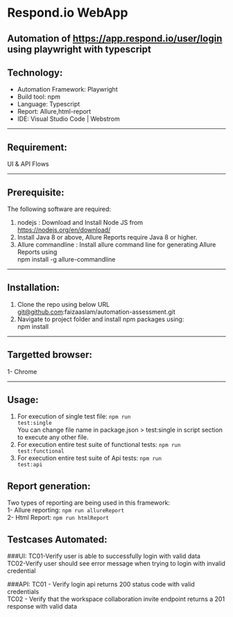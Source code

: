 # Respond.io WebApp
Automation of https://app.respond.io/user/login using playwright with typescript
-----------------------------------------------------------
## Technology: <br>
* Automation Framework: Playwright 
* Build tool: npm <br>
* Language: Typescript <br>
* Report: Allure,html-report <br>
* IDE: Visual Studio Code | Webstrom<br>

----------------------------------------------------------

## Requirement:<br> 
UI & API Flows

----------------------------------------------------------

## Prerequisite:
The following software are required:

1. nodejs : Download and Install Node JS from<br>
    https://nodejs.org/en/download/<br>
2. Install Java 8 or above, Allure Reports require Java 8 or higher.<br>
3. Allure commandline : Install allure command line for generating Allure Reports using<br>
    npm install -g allure-commandline<br>
    
----------------------------------------------------------

## Installation:
1. Clone the repo using below URL git@github.com:faizaaslam/automation-assessment.git<br>
2. Navigate to project folder and install npm packages using:<br>
  npm install<br>

----------------------------------------------------------

## Targetted browser:
1- Chrome<br>

----------------------------------------------------------

## Usage:
1. For execution of single test file:
   <code>npm run test:single</code><br>
   You can change file name in package.json > test:single in script section to execute any other file. 
2. For execution entire test suite of functional tests:
   <code>npm run test:functional</code>
3. For execution entire test suite of Api tests:
   <code>npm run test:api</code>
   
## Report generation:
Two types of reporting are being used in this framework:<br>
1- Allure reporting: <code>npm run allureReport</code> <br>
2- Html Report: <code>npm run htmlReport </code> 

## Testcases Automated:
###UI:
TC01-Verify user is able to successfully login with valid data <br>
TC02-Verify user should see error message when trying to login with invalid credential <br>

###API:
TC01 - Verify login api returns 200 status code with valid credentials <br>
TC02 - Verify that the  workspace collaboration invite endpoint returns a 201 response with valid data <br>


